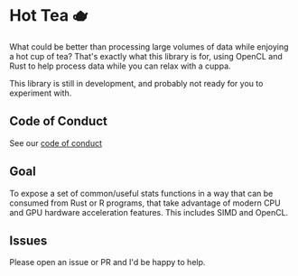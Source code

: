 Hot Tea 🫖
===========

What could be better than processing large volumes of data while enjoying a hot cup of tea? That's
exactly what this library is for, using OpenCL and Rust to help process data while you can relax
with a cuppa.

This library is still in development, and probably not ready for you to experiment with.

## Code of Conduct

See our [code of conduct]

[code of conduct]: https://github.com/Firstyear/hottea/blob/main/CODE_OF_CONDUCT.md

## Goal

To expose a set of common/useful stats functions in a way that can be consumed from Rust
or R programs, that take advantage of modern CPU and GPU hardware acceleration features.
This includes SIMD and OpenCL.

## Issues

Please open an issue or PR and I'd be happy to help.


